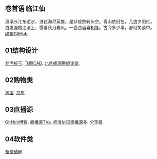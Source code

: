 ## 卷首语 临江仙
滚滚长江东逝水，浪花淘尽英雄。是非成败转头空。青山依旧在，几度夕阳红。
白发渔樵江渚上，惯看秋月春风。一壶浊酒喜相逢。古今多少事，都付笑谈中。
[编辑GitHub](https://github.com/1734320/1734320.github.io/edit/master/README.md) .

## 01结构设计
[老虎板王](http://www.banwangcad.com/index.aspx).
[飞图CAD](https://www.ftcad.com/).
[北京峰源腾旭课堂](https://ke.qq.com/course/133303?taid=12328733688072375).

## 02购物类
[淘宝](https://www.taobao.com/).
[京东](https://www.jd.com//).


## 03直播源
[GitHub博客](https://1734320.github.io/).
[直播源TVa](https://1734320.github.io/tva.txt).
[标准协议直播源多](https://github.com/SPX372928/MyIPTV).
[分享者](https://www.sharerw.com/).




## 04软件类
[吾爱破解](https://www.52pojie.cn/).


